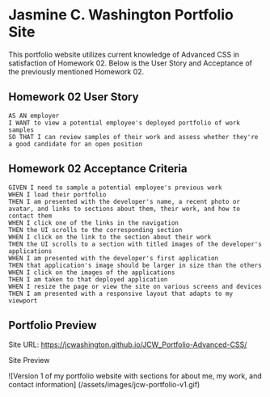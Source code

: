 # Jasmine C. Washington Portfolio Site

This portfolio website utilizes current knowledge of Advanced CSS in satisfaction of Homework 02.
Below is the User Story and Acceptance of the previously mentioned Homework 02.

## Homework 02 User Story

```
AS AN employer
I WANT to view a potential employee's deployed portfolio of work samples
SO THAT I can review samples of their work and assess whether they're a good candidate for an open position
```

## Homework 02 Acceptance Criteria

```
GIVEN I need to sample a potential employee's previous work
WHEN I load their portfolio
THEN I am presented with the developer's name, a recent photo or avatar, and links to sections about them, their work, and how to contact them
WHEN I click one of the links in the navigation
THEN the UI scrolls to the corresponding section
WHEN I click on the link to the section about their work
THEN the UI scrolls to a section with titled images of the developer's applications
WHEN I am presented with the developer's first application
THEN that application's image should be larger in size than the others
WHEN I click on the images of the applications
THEN I am taken to that deployed application
WHEN I resize the page or view the site on various screens and devices
THEN I am presented with a responsive layout that adapts to my viewport
```

## Portfolio Preview

Site URL: https://jcwashington.github.io/JCW_Portfolio-Advanced-CSS/

Site Preview

![Version 1 of my portfolio website with sections for about me, my work, and contact information] (/assets/images/jcw-portfolio-v1.gif)